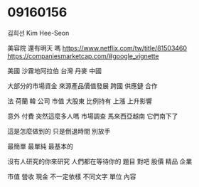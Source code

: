 # 09160156

김희선 Kim Hee-Seon

美容院
還有明天
嗎
https://www.netflix.com/tw/title/81503460
https://companiesmarketcap.com/#google_vignette

美國 沙霧地阿拉伯 台灣 丹麥 中國

大部分的市場資金 來源產品價值發展 
跨國 供應鏈 合作

法 荷蘭 韓
公司 市值 大股東 比例持有 
上漲 上升影響

意外 付費
突然這麼多人嗎
市場調查 馬來西亞越南
它們南下了


這是怎麼做到的
只是倒退時間
別放手

最簡單 最單純 最基本的

沒有人研究的你來研究
人們都在等待你的 題目
對吧
股價 精品 企業

市值 營收 現金
 不一定依樣
  不同文字 單位 內容
  
